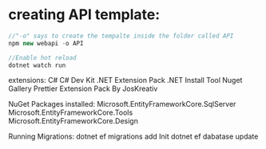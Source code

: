 # creating API template:

```javascript
//"-o" says to create the tempalte inside the folder called API
npm new webapi -o API

//Enable hot reload
dotnet watch run
```

extensions:
C#
C# Dev Kit
.NET Extension Pack
.NET Install Tool
Nuget Gallery
Prettier
Extension Pack By JosKreativ

NuGet Packages installed:
Microsoft.EntityFrameworkCore.SqlServer
Microsoft.EntityFrameworkCore.Tools
Microsoft.EntityFrameworkCore.Design

Running Migrations:
dotnet ef migrations add Init
dotnet ef dabatase update
